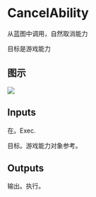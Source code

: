 # CancelAbility

从蓝图中调用，自然取消能力

目标是游戏能力

## 图示

![]($-20221218-17301938.png)

## Inputs

在。Exec.

目标。游戏能力对象参考。 

## Outputs

输出。执行。
